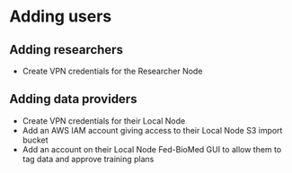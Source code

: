 # Adding users

## Adding researchers
- Create VPN credentials for the Researcher Node 

## Adding data providers
- Create VPN credentials for their Local Node
- Add an AWS IAM account giving access to their Local Node S3 import bucket
- Add an account on their Local Node Fed-BioMed GUI to allow them to tag
data and approve training plans